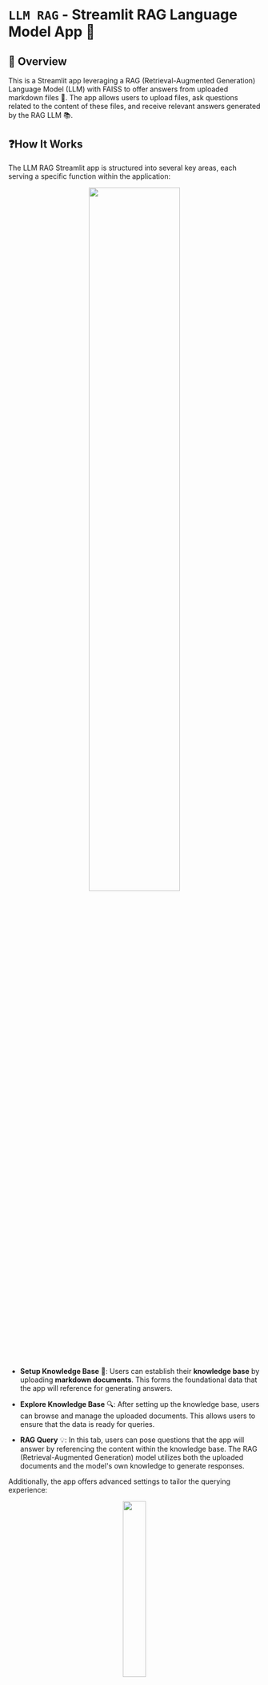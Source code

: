 # `LLM RAG` - Streamlit RAG Language Model App 🤖

## 🌟 Overview 
This is a Streamlit app leveraging a RAG (Retrieval-Augmented Generation) Language Model (LLM) with FAISS to offer answers from uploaded markdown files 📂. The app allows users to upload files, ask questions related to the content of these files, and receive relevant answers generated by the RAG LLM 📚.

## ❓How It Works
The LLM RAG Streamlit app is structured into several key areas, each serving a specific function within the application:

<p align="center">
  <img src="https://github.com/labrijisaad/LLM-RAG/assets/74627083/61518120-e3a0-4e76-84ea-4fb11bd82e4a" width="60%" />
</p>

-  **Setup Knowledge Base** 📂: Users can establish their **knowledge base** by uploading **markdown documents**. This forms the foundational data that the app will reference for generating answers.

-  **Explore Knowledge Base** 🔍: After setting up the knowledge base, users can browse and manage the uploaded documents. This allows users to ensure that the data is ready for queries.

-  **RAG Query** 💡: In this tab, users can pose questions that the app will answer by referencing the content within the knowledge base. The RAG (Retrieval-Augmented Generation) model utilizes both the uploaded documents and the model's own knowledge to generate responses.

Additionally, the app offers advanced settings to tailor the querying experience:

<p align="center">
  <img src="https://github.com/labrijisaad/LLM-RAG/assets/74627083/8f878a40-f268-4ba9-ae0f-75ca2391357d" width="30%" />
</p>

- **OpenAI Embedding Model Settings**: Users select the desired embedding model for document vectorization. Choices affect the precision of semantic search and the cost per token processed.
  
- **OpenAI LLM Settings**: This setting allows users to choose the specific OpenAI language model variant for generating answers. It also displays the associated costs for input and output processing per 1,000 tokens.

- **Model Temperature**: Adjusting this parameter influences the creativity of the language model’s responses. A higher temperature may yield more varied and creative outputs, while a lower temperature results in more deterministic and conservative text.

- **Max Completion Tokens**: Users can define the maximum length of the generated response by setting the maximum number of tokens (words and characters) the model should produce.

- **Drop All Documents in Knowledge Base**: This functionality is crucial for managing the knowledge base. If users need to clear the database, they can do so by typing a confirmatory command.

## 🛠️ System Architecture
The following diagram illustrates the flow of data through the system:

```mermaid
graph TD
    A[User Files] -->|Read & Process| B[Semantic Database Setup]
    B -->|Generate Embeddings & FAISS Index| C[Vector Store]
    C -->|Utilize OpenAI's Models| D[Semantic Search]
    E[User Query] -->|Vectorization| D
    D -->|Select Top Documents| F[Top Documents]
    F -->|Include Selected Docs in Context| G[Contextualized Documents]
    E -->|Determine Expertise using OpenAI| H[Expertise Area]
    H -->|Formulate Prompt| I[Prompt with Context]
    G --> I
    I -->|Query OpenAI LLM| J[LLM Response]
    J -->|Generate Answer| K[Answer]

    style A fill:#7f7f7f,stroke:#fff,stroke-width:2px
    style B fill:#8fa1b3,stroke:#fff,stroke-width:2px
    style C fill:#8fa1b3,stroke:#fff,stroke-width:2px
    style D fill:#8fa1b3,stroke:#fff,stroke-width:2px
    style E fill:#7f7f7f,stroke:#fff,stroke-width:2px
    style F fill:#8fa1b3,stroke:#fff,stroke-width:2px
    style G fill:#8fa1b3,stroke:#fff,stroke-width:2px
    style H fill:#8fa1b3,stroke:#fff,stroke-width:2px
    style I fill:#e07b53,stroke:#fff,stroke-width:2px
    style J fill:#e07b53,stroke:#fff,stroke-width:2px
    style K fill:#e07b53,stroke:#fff,stroke-width:2px
```

## Project Structure 🏗️
The project's main directories are laid out as follows:

```
LLM-RAG/
├── .github/workflows/          # CI/CD pipeline definitions
├── configs/                    # Configuration files for the model (model names, pricing..)
├── data/                       # Data and indices used by the app (FAISS Knowledge Base)
├── docker/                     # Docker related files 
├── notebooks/                  # Jupyter notebooks for experiments
├── secrets/                    # API keys and other secrets (excluded from version control)
├── src/                        # Source code for the LLM RAG logic
├── streamlit_app/              # Streamlit app files for the Web Interface
├── tests/                      # Test cases for the application
├── .dockerignore               # Specifies ignored files in Docker builds
├── .gitignore                  # Specifies untracked files ignored by git
├── Dockerfile                  # Dockerfile for building the Docker image
├── Makefile                    # Make commands for building and running the app 🧑‍💻
├── README.md                   # Documentation and instructions
├── requirements.txt            # Python dependencies for the project
└── (additional project files and scripts)
```

## 🚀 Getting Started

To begin using the LLM RAG app, follow these simple steps:

1. **Clone the Repository:**
   ```
   git clone https://github.com/labrijisaad/LLM-RAG.git
   ```

2. **Create the Environment:**
   Set up your virtual environment using either venv or conda:
   ```
   # Using venv
   python -m venv env
   source env/bin/activate
   
   # Using conda
   conda create --name env_name
   conda activate env_name
   ```

3. **Install Dependencies:**
   Install the required dependencies by

 running:
   ```
   pip install -r requirements.txt
   ```

4. **Set Up OpenAI API:**
   Rename the example credentials file to `secrets/credentials.yml` and replace the placeholder key ('sk-xxx') with your actual OpenAI API key. You can obtain your API key by following the instructions provided in the [OpenAI documentation](https://platform.openai.com/docs/quickstart?context=python).
   ```
   rename secrets/credentials-example.yml secrets/credentials.yml
   ```

5. **Run the Streamlit App:**
   Launch the Streamlit app using either the provided Makefile command or directly via the Streamlit CLI:
   ```
   # Using Makefile
   make stream
   
   # Or directly
   streamlit run streamlit_app/main.py
   ```
## 🐳 Docker Version
The application is available as a Docker container. To set up the Docker environment:

1. **Build the Docker Image:**
   Run `make docker-build` or use the Docker command directly:
   ```shell
   docker build -t llm_rag_app -f docker/Dockerfile .
   ```

2. **Run the Docker Container:**
   Start the container with `make docker-run` or use the Docker command:
   ```shell
   docker run -p 8501:8501 -v $(pwd)/secrets:/app/secrets llm_rag_app
   ```

3. **Stop the Docker Container:**
   Use `make docker-kill` to stop and remove the container.

The Streamlit app will be available at **`http://localhost:8501`**.


## 🌐 Connect with me
<div align="center">
  <a href="https://www.linkedin.com/in/labrijisaad/">
    <img src="https://img.shields.io/badge/LinkedIn-%230077B5.svg?&style=for-the-badge&logo=linkedin&logoColor=white" alt="LinkedIn" style="margin-bottom: 5px;"/>
  </a>
  <a href="https://github.com/labrijisaad">
    <img src="https://img.shields.io/badge/GitHub-100000?style=for-the-badge&logo=github&logoColor=white" alt="GitHub" style="margin-bottom: 5px;"/>
  </a>
</div>
